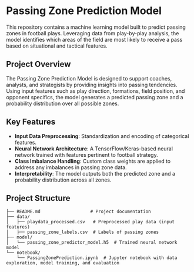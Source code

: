 # Passing Zone Prediction Model

This repository contains a machine learning model built to predict passing zones in football plays. Leveraging data from play-by-play analysis, the model identifies which areas of the field are most likely to receive a pass based on situational and tactical features.

## Project Overview

The Passing Zone Prediction Model is designed to support coaches, analysts, and strategists by providing insights into passing tendencies. Using input features such as play direction, formations, field position, and opponent specifics, the model generates a predicted passing zone and a probability distribution over all possible zones.

## Key Features

- **Input Data Preprocessing**: Standardization and encoding of categorical features.
- **Neural Network Architecture**: A TensorFlow/Keras-based neural network trained with features pertinent to football strategy.
- **Class Imbalance Handling**: Custom class weights are applied to address any imbalances in passing zone data.
- **Interpretability**: The model outputs both the predicted zone and a probability distribution across all zones.

## Project Structure

```plaintext
├── README.md                   # Project documentation
├── data/
│   ├── playdata_processed.csv   # Preprocessed play data (input features)
│   ├── passing_zone_labels.csv  # Labels of passing zones
├── model/
│   └── passing_zone_predictor_model.h5  # Trained neural network model
└── notebook/
    └── PassingZonePrediction.ipynb  # Jupyter notebook with data exploration, model training, and evaluation

